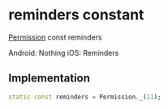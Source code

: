 


# reminders constant







[Permission](../../zego_uikit_prebuilt_live_audio_room/Permission-class.md) const reminders
  




<p>Android: Nothing
iOS: Reminders</p>



## Implementation

```dart
static const reminders = Permission._(11);
```







